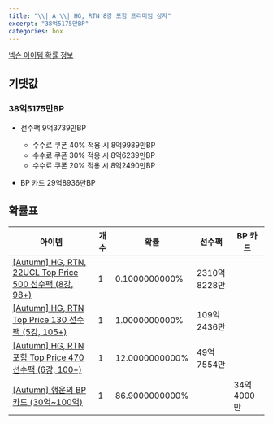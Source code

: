 ```yaml
---
title: "\\| A \\| HG, RTN 8강 포함 프리미엄 상자"
excerpt: "38억5175만BP"
categories: box
---
```

[넥슨 아이템 확률 정보](http://iteminfo.nexon.com/probability/fco?sn=7702)

## 기댓값
### 38억5175만BP
- 선수팩 9억3739만BP
  - 수수료 쿠폰 40% 적용 시 8억9989만BP
  - 수수료 쿠폰 30% 적용 시 8억6239만BP
  - 수수료 쿠폰 20% 적용 시 8억2490만BP

- BP 카드 29억8936만BP

## 확률표

|아이템|개수|확률|선수팩|BP 카드|
|---|---|---|---|---|
|[[Autumn] HG, RTN, 22UCL Top Price 500 선수팩 (8강, 98+)](/player/7681)|1|0.1000000000%|2310억8228만||
|[[Autumn] HG, RTN Top Price 130 선수팩 (5강, 105+)](/player/7682)|1|1.0000000000%|109억2436만||
|[[Autumn] HG, RTN 포함 Top Price 470 선수팩 (6강, 100+)](/player/7683)|1|12.0000000000%|49억7554만||
|[[Autumn] 행운의 BP 카드 (30억~100억)](/bp/7696)|1|86.9000000000%||34억4000만|
